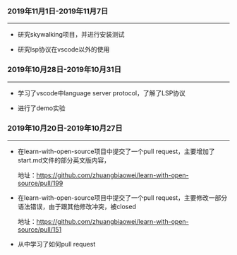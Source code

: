 ### <i class="icon-chevron-sign-left"></i> 2019年11月1日-2019年11月7日
---------------------

- 研究skywalking项目，并进行安装测试

- 研究lsp协议在vscode以外的使用


### <i class="icon-chevron-sign-left"></i>  2019年10月28日-2019年10月31日
---------------------

- 学习了vscode中language server protocol，了解了LSP协议

- 进行了demo实验


### <i class="icon-chevron-sign-left"></i>  2019年10月20日-2019年10月27日
---------------------

- 在learn-with-open-source项目中提交了一个pull request，主要增加了start.md文件的部分英文版内容，

  地址：https://github.com/zhuangbiaowei/learn-with-open-source/pull/199

- 在learn-with-open-source项目中提交了一个pull request，主要修改一部分语法错误，由于跟其他修改冲突，被closed

  地址：https://github.com/zhuangbiaowei/learn-with-open-source/pull/151

- 从中学习了如何pull request
